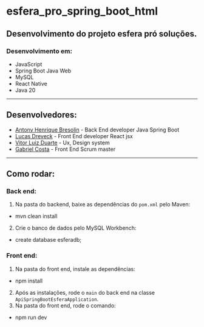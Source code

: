 # esfera_pro_spring_boot_html

## Desenvolvimento do projeto esfera pró soluções.

### Desenvolvimento em:
- JavaScript
- Spring Boot Java Web
- MySQL
- React Native
- Java 20

---

## Desenvolvedores:

- [Antony Henrique Bresolin](https://github.com/antonybresolin) - Back End developer Java Spring Boot
- [Lucas Dreveck](https://github.com/Lucas-Dreveck) - Front End developer React jsx 
- [Vitor Luiz Duarte](https://github.com/ctrlVi) - Ux, Design system
- [Gabriel Costa](https://github.com/gabrielscostaa) - Front End Scrum master 


---

## Como rodar:

### Back end:
1. Na pasta do backend, baixe as dependências do `pom.xml` pelo Maven:
- mvn clean install

2. Crie o banco de dados pelo MySQL Workbench:
- create database esferadb;

### Front end:
1. Na pasta do front end, instale as dependências:
- npm install
2. Após as instalações, rode o `main` do back end na classe `ApiSpringBootEsferaApplication`.
3. Na pasta do front end, rode o comando:
- npm run dev
